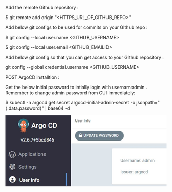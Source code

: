 Add the remote Github repository :

$ git remote add origin "<HTTPS_URL_OF_GITHUB_REPO>"

Add below git configs to be used for commits on your GIthub repo :

$ git config --local user.name <GITHUB_USERNAME>

$ git config --local user.email  <GITHUB_EMAILID>

Add below git config so that you can get access to your Github repository :

git config --global credential.username <GITHUB_USERNAME>


POST ArgoCD installtion : 

Get the below initial password to intially login with usernam:admin . Remember to change admin password from GUI immediately: 

$ kubectl -n argocd get secret argocd-initial-admin-secret -o jsonpath="{.data.password}" | base64 -d

![ArgoCD UI](./images/Change_password.JPG)